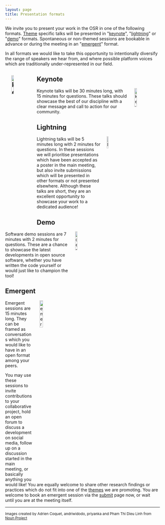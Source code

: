 ```yaml
---
layout: page
title: Presentation formats
---
```


We invite you to present your work in the OSR in one of the following formats. [Theme](theme.md) specific talks will be presented in "[keynote](#keynote)", "[lightning](#lightning)" or "[demo](#demo)" formats. Spontaneous or non-themed sessions are bookable in advance or during the meeting in an "[emergent](#emergent)" format.

In all formats we would like to take this opportunity to intentionally diversify the range of speakers we hear from, and where possible platform voices which are traditionally under-represented in our field.

## Keynote <img style="float: left;" src="../img/nounproj-key.png" alt="keynote" width="12.5%" hspace="20">

<img align="right" src="../img/nounproj-key.png" alt="keynote" width="12.5%" hspace="20">

Keynote talks will be 30 minutes long, with 15 minutes for questions. These talks should showcase the best of our discipline with a clear message and call to action for our community.


## Lightning

<img align="right" src="../img/nounproj-lightning.png" alt="lightning" width="10%" hspace="20">

Lightning talks will be 5 minutes long with 2 minutes for questions. In these sessions we will prioritise presentations which have been accepted as a poster in the main meeting, but also invite submissions which will be presented in other formats or not presented elsewhere. Although these talks are short, they are an excellent opportunity to showcase your work to a dedicated audience!

## Demo

<img align="right" src="../img/nounproj-demo.png" alt="demo" width="12.5%" hspace="20">

Software demo sessions are 7 minutes with 2 minutes for questions. These are a chance to showcase the latest developments in open source software, whether you have written the code yourself or would just like to champion the tool!

## Emergent

<img align="right" src="../img/nounproj-emergent.png" alt="emergent" width="15%" hspace="20">

Emergent sessions are 15 minutes long. They can be framed as conversations which you would like to have in an open format among your peers.

You may use these sessions to invite contributions to your collaborative project, hold an open forum to discuss a development on social media, follow up on a discussion started in the main meeting, or basically anything you would like! You are equally welcome to share other research findings or practices which do not fit into one of the [themes](themes.md) we are promoting. You are welcome to book an emergent session via the [submit](submit.md) page now, or wait until you are at the meeting itself.  



---

<div align="left"><body><p><small>
Images created by Adrien Coquet, andriwidodo, priyanka and Pham Thi Dieu Linh from <a href="https://thenounproject.com/">Noun Project</a>
</small></p></body></div>
